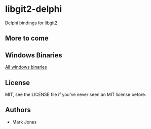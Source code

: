 # libgit2-delphi

Delphi bindings for [libgit2](http://libgit2.github.com/).

More to come
------------

Windows Binaries
----------------

[All windows binaries](https://1drv.ms/u/s!Asf6C964OtqIgnrZWHAv6YaNhteW?e=iJAnpL)


License
-------

MIT, see the LICENSE file if you've never seen an MIT license before.

Authors
-------

- Mark Jones
